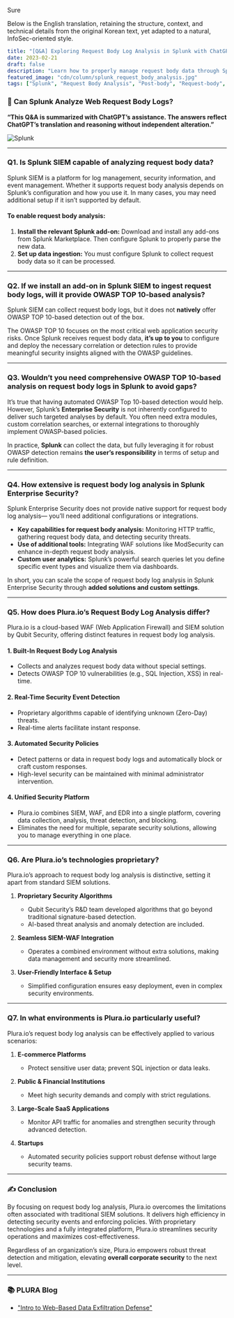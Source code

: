 Sure


Below is the English translation, retaining the structure, context, and technical details from the original Korean text, yet adapted to a natural, InfoSec-oriented style.

```yaml
title: "[Q&A] Exploring Request Body Log Analysis in Splunk with ChatGPT"
date: 2023-02-21
draft: false
description: "Learn how to properly manage request body data through Splunk log analysis, along with OWASP TOP 10-based insights."
featured_image: "cdn/column/splunk_request_body_analysis.jpg"
tags: ["Splunk", "Request Body Analysis", "Post-body", "Request-body", "ModSecurity", "OWASP TOP 10"]
```

### 💬 **Can Splunk Analyze Web Request Body Logs?**

**“This Q\&A is summarized with ChatGPT’s assistance. The answers reflect ChatGPT’s translation and reasoning without independent alteration.”**

<!--more-->

![Splunk](https://blog.plura.io/cdn/column/splunk_request_body_analysis.jpg)

---

### **Q1. Is Splunk SIEM capable of analyzing request body data?**

Splunk SIEM is a platform for log management, security information, and event management. Whether it supports request body analysis depends on Splunk’s configuration and how you use it. In many cases, you may need additional setup if it isn’t supported by default.

#### **To enable request body analysis:**

1. **Install the relevant Splunk add-on:**
   Download and install any add-ons from Splunk Marketplace. Then configure Splunk to properly parse the new data.
2. **Set up data ingestion:**
   You must configure Splunk to collect request body data so it can be processed.

---

### **Q2. If we install an add-on in Splunk SIEM to ingest request body logs, will it provide OWASP TOP 10-based analysis?**

Splunk SIEM can collect request body logs, but it does not **natively** offer OWASP TOP 10-based detection out of the box.

The OWASP TOP 10 focuses on the most critical web application security risks. Once Splunk receives request body data, **it’s up to you** to configure and deploy the necessary correlation or detection rules to provide meaningful security insights aligned with the OWASP guidelines.

---

### **Q3. Wouldn’t you need comprehensive OWASP TOP 10-based analysis on request body logs in Splunk to avoid gaps?**

It’s true that having automated OWASP Top 10-based detection would help. However, Splunk’s **Enterprise Security** is not inherently configured to deliver such targeted analyses by default. You often need extra modules, custom correlation searches, or external integrations to thoroughly implement OWASP-based policies.

In practice, **Splunk** can collect the data, but fully leveraging it for robust OWASP detection remains **the user’s responsibility** in terms of setup and rule definition.

---

### **Q4. How extensive is request body log analysis in Splunk Enterprise Security?**

Splunk Enterprise Security does not provide native support for request body log analysis— you’ll need additional configurations or integrations.

* **Key capabilities for request body analysis:**
  Monitoring HTTP traffic, gathering request body data, and detecting security threats.
* **Use of additional tools:**
  Integrating WAF solutions like ModSecurity can enhance in-depth request body analysis.
* **Custom user analytics:**
  Splunk’s powerful search queries let you define specific event types and visualize them via dashboards.

In short, you can scale the scope of request body log analysis in Splunk Enterprise Security through **added solutions and custom settings**.

---

### **Q5. How does Plura.io’s Request Body Log Analysis differ?**

Plura.io is a cloud-based WAF (Web Application Firewall) and SIEM solution by Qubit Security, offering distinct features in request body log analysis.

#### **1. Built-In Request Body Log Analysis**

* Collects and analyzes request body data without special settings.
* Detects OWASP TOP 10 vulnerabilities (e.g., SQL Injection, XSS) in real-time.

#### **2. Real-Time Security Event Detection**

* Proprietary algorithms capable of identifying unknown (Zero-Day) threats.
* Real-time alerts facilitate instant response.

#### **3. Automated Security Policies**

* Detect patterns or data in request body logs and automatically block or craft custom responses.
* High-level security can be maintained with minimal administrator intervention.

#### **4. Unified Security Platform**

* Plura.io combines SIEM, WAF, and EDR into a single platform, covering data collection, analysis, threat detection, and blocking.
* Eliminates the need for multiple, separate security solutions, allowing you to manage everything in one place.

---

### **Q6. Are Plura.io’s technologies proprietary?**

Plura.io’s approach to request body log analysis is distinctive, setting it apart from standard SIEM solutions.

1. **Proprietary Security Algorithms**

   * Qubit Security’s R\&D team developed algorithms that go beyond traditional signature-based detection.
   * AI-based threat analysis and anomaly detection are included.

2. **Seamless SIEM-WAF Integration**

   * Operates a combined environment without extra solutions, making data management and security more streamlined.

3. **User-Friendly Interface & Setup**

   * Simplified configuration ensures easy deployment, even in complex security environments.

---

### **Q7. In what environments is Plura.io particularly useful?**

Plura.io’s request body log analysis can be effectively applied to various scenarios:

1. **E-commerce Platforms**

   * Protect sensitive user data; prevent SQL injection or data leaks.
2. **Public & Financial Institutions**

   * Meet high security demands and comply with strict regulations.
3. **Large-Scale SaaS Applications**

   * Monitor API traffic for anomalies and strengthen security through advanced detection.
4. **Startups**

   * Automated security policies support robust defense without large security teams.

---

### ✍️ **Conclusion**

By focusing on request body log analysis, Plura.io overcomes the limitations often associated with traditional SIEM solutions. It delivers high efficiency in detecting security events and enforcing policies. With proprietary technologies and a fully integrated platform, Plura.io streamlines security operations and maximizes cost-effectiveness.

Regardless of an organization’s size, Plura.io empowers robust threat detection and mitigation, elevating **overall corporate security** to the next level.

---

### 📚 PLURA Blog

* ["Intro to Web-Based Data Exfiltration Defense"](https://blog.plura.io/en/column/dlp/)
